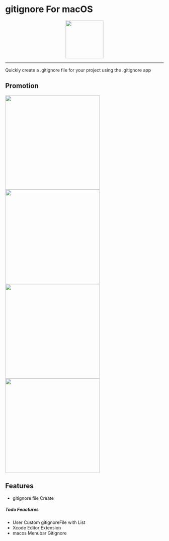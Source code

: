 # gitignore For macOS

<div align="center">
<img src = "https://user-images.githubusercontent.com/68891494/168503775-cbe5f4ea-7874-4bca-ac26-9d8a37c93944.svg" width = 120>
</div>

---

Quickly create a .gitignore file for your project using the .gitignore app

## Promotion
<div>
<img src = "https://user-images.githubusercontent.com/68891494/171304917-c71339fe-87f5-4562-a0a1-666e1fda1c5a.svg" width = 300>
<img src = "https://user-images.githubusercontent.com/68891494/173374099-a3daad18-8742-4b50-90a3-c08561a62cc6.png"
width = 300>
<img src = "https://user-images.githubusercontent.com/68891494/173374279-1e2195a2-791b-47f2-8259-97085967f607.png"
width = 300>
<img src = "https://user-images.githubusercontent.com/68891494/173374384-f377bd0c-ba51-40c9-824a-be457f546600.png"
width = 300>
</div>


## Features
- gitignore file Create
##### Todo Feactures 
- User Custom gitignoreFile with List 
- Xcode Editor Extension
- macos Menubar Gitignore
